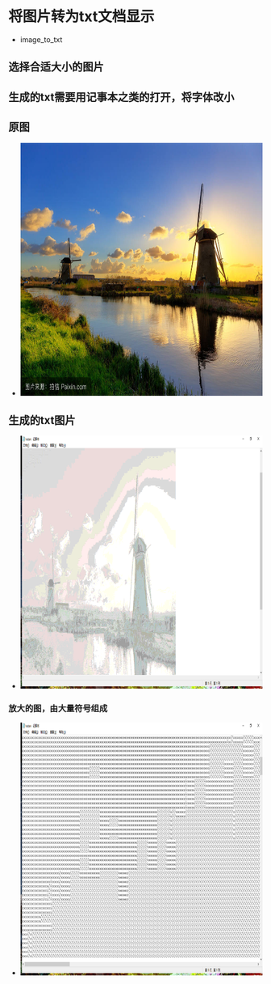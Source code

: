# 将图片转为txt文档显示
- image_to_txt
## 选择合适大小的图片
## 生成的txt需要用记事本之类的打开，将字体改小
## 原图
- <div align=center><img width="600" height="500" src="./picture/image.jpg"/></div>
## 生成的txt图片
- <div align=center><img width="600" height="500" src="./picture/1.png"/></div>
### 放大的图，由大量符号组成
- <div align=center><img width="600" height="500" src="./picture/2.png"/></div>